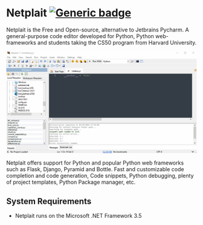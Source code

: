 # Netplait [![Generic badge](https://img.shields.io/badge/Status-InDevelopment-red.svg)](https://shields.io/)

Netplait is the Free and Open-source, alternative to Jetbrains Pycharm. A general-purpose code editor developed for Python, Python web-frameworks and students taking the CS50 program from Harvard University.

<img src="https://github.com/Rubinskiy/Netplait/blob/main/md-files/main.gif">

Netplait offers support for Python and popular Python web frameworks such as Flask, Django, Pyramid and Bottle. Fast and customizable code completion and code generation, Code snippets, Python debugging, plenty of project templates, Python Package manager, etc.

## System Requirements

- Netplait runs on the Microsoft .NET Framework 3.5
